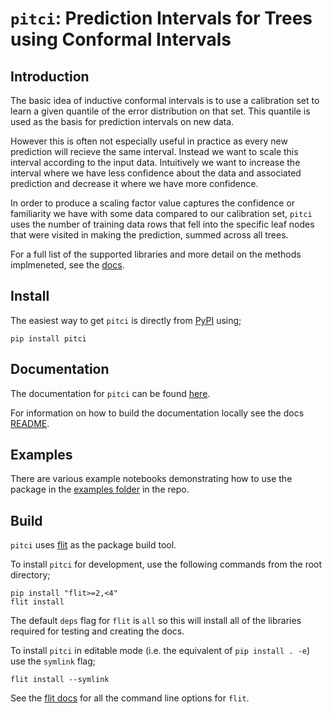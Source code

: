 # `pitci`: Prediction Intervals for Trees using Conformal Intervals

## Introduction

The basic idea of inductive conformal intervals is to use a calibration set to learn a given quantile of the error distribution on that set. This quantile is used as the basis for prediction intervals on new data.

However this is often not especially useful in practice as every new prediction will recieve the same interval. Instead we want to scale this interval according to the input data. Intuitively we want to increase the interval where we have less confidence about the data and associated prediction and decrease it where we have more confidence.

In order to produce a scaling factor value captures the confidence or familiarity we have with some data compared to our calibration set, `pitci` uses the number of training data rows that fell into the specific leaf nodes that were visited in making the prediction, summed across all trees. 

For a full list of the supported libraries and more detail on the methods implmeneted, see the [docs](https://pitci.readthedocs.io/en/feature-clean_up_repo/quick-start.html#external-library-support).

## Install

The easiest way to get `pitci` is directly from [PyPI](https://pypi.org/project/pitci/) using;

```
pip install pitci
```

## Documentation

The documentation for `pitci` can be found [here](https://pitci.readthedocs.io/en/latest/).

For information on how to build the documentation locally see the docs [README](https://github.com/richardangell/pitci/tree/master/docs).

## Examples

There are various example notebooks demonstrating how to use the package in the [examples folder](https://github.com/richardangell/pitci/tree/master/examples) in the repo.


## Build

`pitci` uses [flit](https://flit.readthedocs.io/en/latest/index.html) as the package build tool. 

To install `pitci` for development, use the following commands from the root directory;

```
pip install "flit>=2,<4"
flit install
```

The default `deps` flag for `flit` is `all` so this will install all of the libraries required for testing and creating the docs.

To install `pitci` in editable mode (i.e. the equivalent of `pip install . -e`) use the `symlink` flag;

```
flit install --symlink
```

See the [flit docs](https://flit.readthedocs.io/en/latest/cmdline.html#) for all the command line options for `flit`.

